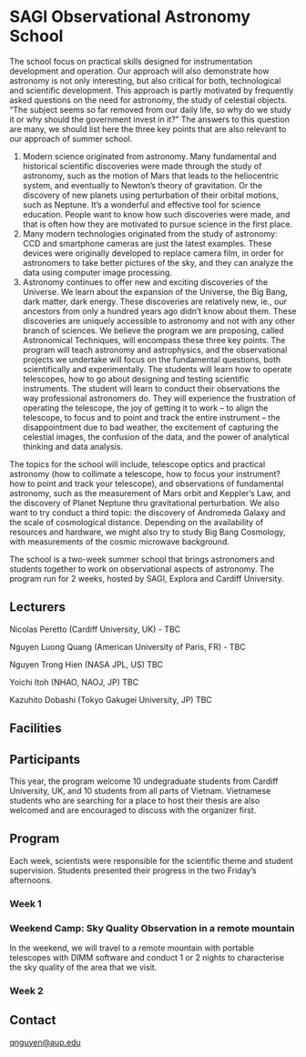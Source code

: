 # SAGI Observational Astronomy School

The school focus on practical skills designed for instrumentation development and operation. Our approach will also demonstrate how astronomy is not only interesting, but also critical for both, technological and scientific development. This approach is partly motivated by frequently asked questions on the need for astronomy, the study of celestial objects. “The subject seems so far removed from our daily life, so why do we study it or why should the government invest in it?” The answers to this question are many, we should list here the three key points that are also relevant to our approach of summer school. 

1. Modern science originated from astronomy. Many fundamental and historical scientific discoveries were made through the study of astronomy, such as the motion of Mars that leads to the heliocentric system, and eventually to Newton’s theory of gravitation. Or the discovery of new planets using perturbation of their orbital motions, such as Neptune. It’s a wonderful and effective tool for science education. People want to know how such discoveries were made, and that is often how they are motivated to pursue science in the first place. 
2. Many modern technologies originated from the study of astronomy: CCD and smartphone cameras are just the latest examples. These devices were originally developed to replace camera film, in order for astronomers to take better pictures of the sky, and they can analyze the data using computer image processing. 
3. Astronomy continues to offer new and exciting discoveries of the Universe. We learn about the expansion of the Universe, the Big Bang, dark matter, dark energy. These discoveries are relatively new, ie., our ancestors from only a hundred years ago didn’t know about them. These discoveries are uniquely accessible to astronomy and not with any other branch of sciences. We believe the program we are proposing, called Astronomical Techniques, will encompass these three key points. The program will teach astronomy and astrophysics, and the observational projects we undertake will focus on the fundamental questions, both scientifically and experimentally. The students will learn how to operate telescopes, how to go about designing and testing scientific instruments. The student will learn to conduct their observations the way professional astronomers do. They will experience the frustration of operating the telescope, the joy of getting it to work – to align the telescope, to focus and to point and track the entire instrument – the disappointment due to bad weather, the excitement of capturing the celestial images, the confusion of the data, and the power of analytical thinking and data analysis.

The topics for the school will include, telescope optics and practical astronomy (how to collimate a telescope, how to focus your instrument? how to point and track your telescope), and observations of fundamental astronomy, such as the measurement of Mars orbit and Keppler’s Law, and the discovery of Planet Neptune thru gravitational perturbation. We also want to try conduct a third topic: the discovery of Andromeda Galaxy and the scale of cosmological distance. Depending on the availability of resources and hardware, we might also try to study Big Bang Cosmology, with measurements of the cosmic microwave background. 



The school is a two-week summer school that brings astronomers and students together to work on observational aspects of astronomy. The program run for 2 weeks, hosted by SAGI, Explora and Cardiff University. 


## Lecturers
Nicolas Peretto (Cardiff University, UK) - TBC

Nguyen Luong Quang (American University of Paris, FR) - TBC

Nguyen Trong Hien (NASA JPL, US) TBC

Yoichi Itoh (NHAO, NAOJ, JP) TBC

Kazuhito Dobashi (Tokyo Gakugei University, JP) TBC


## Facilities


## Participants
This year, the program welcome 10 undegraduate students from Cardiff University, UK, and 10 students from all parts of Vietnam. Vietnamese students who are searching for a place to host their thesis are also welcomed and are encouraged to discuss with the organizer first. 


## Program
Each week, scientists were responsible for the scientific theme and student supervision. Students presented their progress in the two Friday’s afternoons.

### Week 1



### Weekend Camp: Sky Quality Observation in a remote mountain
In the weekend, we will travel to a remote mountain with portable telescopes with DIMM software and conduct 1 or 2 nights to characterise the sky quality of the area that we visit.

### Week 2


 



## Contact
qnguyen@aup.edu




